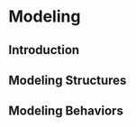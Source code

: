 <link rel="stylesheet" href="{{baseUrl}}/css/textbook.css">

<div class="website-content">

<div id="main">

# Modeling

## Introduction

<include src="introduction/what/print.md" />
<include src="introduction/how/print.md" />
<include src="introduction/umlModels/print.md" />

## Modeling Structures

<include src="modelingStructures/classDiagramsBasic/print.md" />
<include src="modelingStructures/classDiagramsIntermediate/print.md" />
<include src="modelingStructures/classDiagramsAdvanced/print.md" />
<include src="modelingStructures/objectDiagrams/print.md" />
<include src="modelingStructures/objectOrientedDomainModels/print.md" />
<include src="modelingStructures/deploymentDiagrams/print.md" />
<include src="modelingStructures/componentDiagrams/print.md" />
<include src="modelingStructures/packageDiagrams/print.md" />
<include src="modelingStructures/compositeStructureDiagrams/print.md" />

## Modeling Behaviors

<include src="modelingBehaviors/activityDiagrams/print.md" />
<include src="modelingBehaviors/sequenceDiagramsBasic/print.md" />
<include src="modelingBehaviors/sequenceDiagramsIntermediate/print.md" />
<include src="modelingBehaviors/sequenceDiagramsAdvanced/print.md" />
<include src="modelingBehaviors/useCaseDiagrams/print.md" />
<include src="modelingBehaviors/timingDiagrams/print.md" />
<include src="modelingBehaviors/interactionOverviewDiagrams/print.md" />
<include src="modelingBehaviors/communicationDiagrams/print.md" />
<include src="modelingBehaviors/stateMachineDiagrams/print.md" />

</div>

</div>
